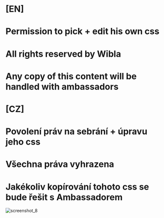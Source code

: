 # [EN]
# Permission to pick + edit his own css
# All rights reserved by Wibla
# Any copy of this content will be handled with ambassadors

# [CZ]
# Povolení práv na sebrání + úpravu jeho css
# Všechna práva vyhrazena
# Jakékoliv kopírování tohoto css se bude řešit s Ambassadorem



![screenshot_8](https://user-images.githubusercontent.com/35837593/36632076-ee46d1f6-1981-11e8-9b40-f6fcd39e3c03.png)

